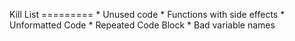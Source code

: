 ﻿Kill List 
﻿=========
﻿* Unused code 
﻿* Functions with side effects 
﻿* Unformatted Code 
﻿* Repeated Code Block 
﻿* Bad variable names
